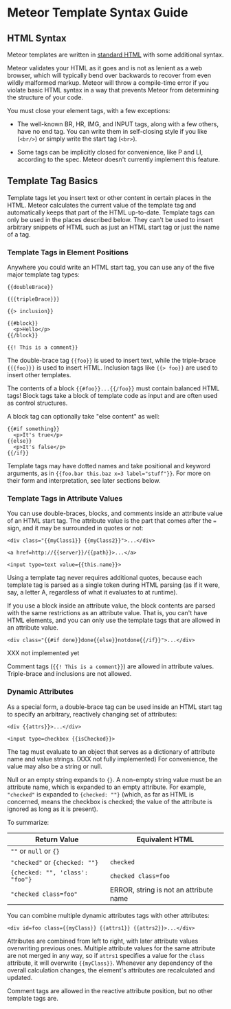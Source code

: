 # Meteor Template Syntax Guide

## HTML Syntax

Meteor templates are written in [standard HTML](http://developers.whatwg.org/syntax.html) with some additional syntax.

Meteor validates your HTML as it goes and is not as lenient as a web browser, which will typically bend over backwards to recover from even wildly malformed markup.  Meteor will throw a compile-time error if you violate basic HTML syntax in a way that prevents Meteor from determining the structure of your code.

You must close your element tags, with a few exceptions:

* The well-known BR, HR, IMG, and INPUT tags, along with a few others, have no end tag.  You can write them in self-closing style if you like (`<br/>`) or simply write the start tag (`<br>`).

* Some tags can be implicitly closed for convenience, like P and LI, according to the spec.  Meteor doesn't currently implement this feature.

## Template Tag Basics

Template tags let you insert text or other content in certain places in the HTML.  Meteor calculates the current value of the template tag and automatically keeps that part of the HTML up-to-date.  Template tags can only be used in the places described below.  They can't be used to insert arbitrary snippets of HTML such as just an HTML start tag or just the name of a tag.

### Template Tags in Element Positions

Anywhere you could write an HTML start tag, you can use any of the five major template tag types:

```
{{doubleBrace}}

{{{tripleBrace}}}

{{> inclusion}}

{{#block}}
  <p>Hello</p>
{{/block}}

{{! This is a comment}}
```

The double-brace tag `{{foo}}` is used to insert text, while the triple-brace `{{{foo}}}` is used to insert HTML.  Inclusion tags like `{{> foo}}` are used to insert other templates.

The contents of a block `{{#foo}}...{{/foo}}` must contain balanced HTML tags!  Block tags take a block of template code as input and are often used as control structures.  

A block tag can optionally take "else content" as well:

```
{{#if something}}
  <p>It's true</p>
{{else}}
  <p>It's false</p>
{{/if}}
```

Template tags may have dotted names and take positional and keyword arguments, as in `{{foo.bar this.baz x=3 label="stuff"}}`.  For more on their form and interpretation, see later sections below.

### Template Tags in Attribute Values

You can use double-braces, blocks, and comments inside an attribute value of an HTML start tag.  The attribute value is the part that comes after the `=` sign, and it may be surrounded in quotes or not:

```
<div class="{{myClass1}} {{myClass2}}">...</div>

<a href=http://{{server}}/{{path}}>...</a>

<input type=text value={{this.name}}>
```

Using a template tag never requires additional quotes, because each template tag is parsed as a single token during HTML parsing (as if it were, say, a letter A, regardless of what it evaluates to at runtime).

If you use a block inside an attribute value, the block contents are parsed with the same restrictions as an attribute value.  That is, you can't have HTML elements, and you can only use the template tags that are allowed in an attribute value.

```
<div class="{{#if done}}done{{else}}notdone{{/if}}">...</div>
```

XXX not implemented yet

Comment tags (`{{! This is a comment}}`) are allowed in attribute values. Triple-brace and inclusions are not allowed.

### Dynamic Attributes

As a special form, a double-brace tag can be used inside an HTML start tag to specify an arbitrary, reactively changing set of attributes:

```
<div {{attrs}}>...</div>

<input type=checkbox {{isChecked}}>
```

The tag must evaluate to an object that serves as a dictionary of attribute name and value strings.  (XXX not fully implemented)  For convenience, the value may also be a string or null.

Null or an empty string expands to `{}`.  A non-empty string value must be an attribute name, which is expanded to an empty attribute.  For example, `"checked"` is expanded to `{checked: ""}` (which, as far as HTML is concerned, means the checkbox is checked; the value of the attribute is ignored as long as it is present).

To summarize:

|Return Value|Equivalent HTML|
|------------|---------------|
|`""` or `null` or `{}`| |
|`"checked"` or `{checked: ""}`|`checked`|
|`{checked: "", 'class': "foo"}`|`checked class=foo`|
|`"checked class=foo"`|ERROR, string is not an attribute name|

You can combine multiple dynamic attributes tags with other attributes:

```
<div id=foo class={{myClass}} {{attrs1}} {{attrs2}}>...</div>
```

Attributes are combined from left to right, with later attribute values overwriting previous ones.  Multiple attribute values for the same attribute are not merged in any way, so if `attrs1` specifies a value for the `class` attribute, it will overwrite `{{myClass}}`.  Whenever any dependency of the overall calculation changes, the element's attributes are recalculated and updated.

Comment tags are allowed in the reactive attribute position, but no other template tags are.
